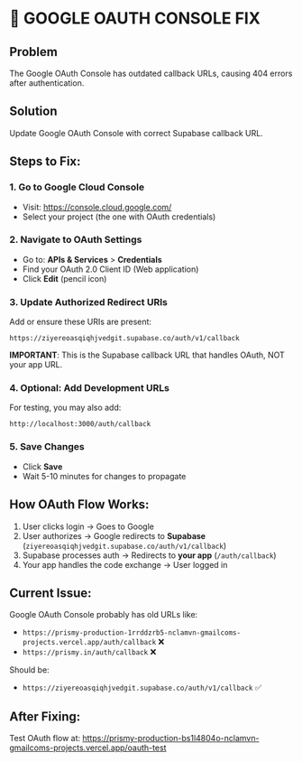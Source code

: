 # 🔧 GOOGLE OAUTH CONSOLE FIX

## Problem
The Google OAuth Console has outdated callback URLs, causing 404 errors after authentication.

## Solution
Update Google OAuth Console with correct Supabase callback URL.

## Steps to Fix:

### 1. Go to Google Cloud Console
- Visit: https://console.cloud.google.com/
- Select your project (the one with OAuth credentials)

### 2. Navigate to OAuth Settings
- Go to: **APIs & Services** > **Credentials**
- Find your OAuth 2.0 Client ID (Web application)
- Click **Edit** (pencil icon)

### 3. Update Authorized Redirect URIs
Add or ensure these URIs are present:

```
https://ziyereoasqiqhjvedgit.supabase.co/auth/v1/callback
```

**IMPORTANT**: This is the Supabase callback URL that handles OAuth, NOT your app URL.

### 4. Optional: Add Development URLs
For testing, you may also add:
```
http://localhost:3000/auth/callback
```

### 5. Save Changes
- Click **Save**
- Wait 5-10 minutes for changes to propagate

## How OAuth Flow Works:
1. User clicks login → Goes to Google
2. User authorizes → Google redirects to **Supabase** (`ziyereoasqiqhjvedgit.supabase.co/auth/v1/callback`)
3. Supabase processes auth → Redirects to **your app** (`/auth/callback`)
4. Your app handles the code exchange → User logged in

## Current Issue:
Google OAuth Console probably has old URLs like:
- `https://prismy-production-1rrddzrb5-nclamvn-gmailcoms-projects.vercel.app/auth/callback` ❌
- `https://prismy.in/auth/callback` ❌

Should be:
- `https://ziyereoasqiqhjvedgit.supabase.co/auth/v1/callback` ✅

## After Fixing:
Test OAuth flow at: https://prismy-production-bs1l4804o-nclamvn-gmailcoms-projects.vercel.app/oauth-test